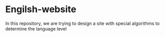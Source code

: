 # Engilsh-website
In this repository, we are trying to design a site with special algorithms to determine the language level
